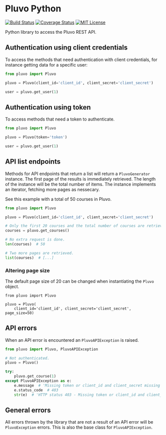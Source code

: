 # Pluvo Python

[![Build Status](http://img.shields.io/travis/wendbv/pluvo-python.svg)](https://travis-ci.org/wendbv/pluvo-python)
[![Coverage Status](http://img.shields.io/coveralls/wendbv/pluvo-python.svg)](https://coveralls.io/r/wendbv/pluvo-python)
[![MIT License](https://img.shields.io/badge/license-MIT-green.svg)](https://tldrlegal.com/license/mit-license)

Python library to access the Pluvo REST API.

## Authentication using client credentials

To access the methods that need authentication with client credentials, for
instance getting data for a specific user:

```python
from pluvo import Pluvo

pluvo = Pluvo(client_id='client_id', client_secret='client_secret')

user = pluvo.get_user(1)
```

## Authentication using token

To access methods that need a token to authenticate.

```python
from pluvo import Pluvo

pluvo = Pluvo(token='token')

user = pluvo.get_user(1)
```

## API list endpoints

Methods for API endpoints that return a list will return a `PluvoGenerator`
instance. The first page of the results is immediately retrieved. The length
of the instance will be the total number of items. The instance implements
an iterator, fetching more pages as nessecary.

See this example with a total of 50 courses in Pluvo.

```python
from pluvo import Pluvo

pluvo = Pluvo(client_id='client_id', client_secret='client_secret')

# Only the first 20 courses and the total number of courses are retrieved.
courses = pluvo.get_courses()

# No extra request is done.
len(courses)  # 50

# Two more pages are retrieved.
list(courses)  # [...]
```

### Altering page size

The default page size of 20 can be changed when instantiating the `Pluvo`
object.

```pluvo
from pluvo import Pluvo

pluvo = Pluvo(
    client_id='client_id', client_secret='client_secret', page_size=50)
```

## API errors

When an API error is encountered an `PluvoAPIException` is raised.

```python
from pluvo import Pluvo, PluvoAPIException

# Not authenticated.
pluvo = Pluvo()

try:
    pluvo.get_course(1)
except PluvoAPIException as e:
    e.message  # 'Missing token or client_id and client_secret missing in headers.'
    e.status_code  # 403
    str(e)  # 'HTTP status 403 - Missing token or client_id and client_secret missing in headers.'
```

## General errors

All errors thrown by the library that are not a result of an API error will be
`PluvoException` errors. This is also the base class for `PluvoAPIException`.

